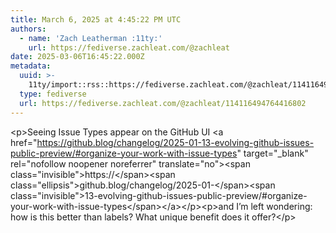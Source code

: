 ```yaml
---
title: March 6, 2025 at 4:45:22 PM UTC
authors:
  - name: 'Zach Leatherman :11ty:'
    url: https://fediverse.zachleat.com/@zachleat
date: 2025-03-06T16:45:22.000Z
metadata:
  uuid: >-
    11ty/import::rss::https://fediverse.zachleat.com/@zachleat/114116494764416802
  type: fediverse
  url: https://fediverse.zachleat.com/@zachleat/114116494764416802
---
```

\<p>Seeing Issue Types appear on the GitHub UI \<a href="https://github.blog/changelog/2025-01-13-evolving-github-issues-public-preview/#organize-your-work-with-issue-types" target="\_blank" rel="nofollow noopener noreferrer" translate="no">\<span class="invisible">https://\</span>\<span class="ellipsis">github.blog/changelog/2025-01-\</span>\<span class="invisible">13-evolving-github-issues-public-preview/#organize-your-work-with-issue-types\</span>\</a>\</p>\<p>and I’m left wondering: how is this better than labels? What unique benefit does it offer?\</p>